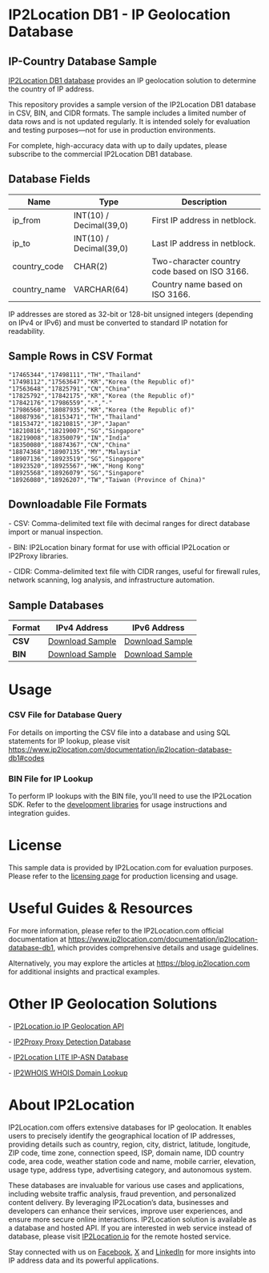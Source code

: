 # IP2Location DB1 - IP Geolocation Database

## IP-Country Database Sample

[IP2Location DB1 database](https://www.ip2location.com/database/db1-ip-country) provides an IP geolocation solution to determine the country of IP address.

This repository provides a sample version of the IP2Location DB1 database in CSV, BIN, and CIDR formats. The sample includes a limited number of data rows and is not updated regularly. It is intended solely for evaluation and testing purposes—not for use in production environments. 

For complete, high-accuracy data with up to daily updates, please subscribe to the commercial IP2Location DB1 database.

## Database Fields

| **Name** | **Type** | **Description** |
| --- | --- | --- |
| ip_from | INT(10)  / Decimal(39,0) | First IP address in netblock. |
| ip_to | INT(10)  / Decimal(39,0) | Last IP address in netblock. |
| country_code | CHAR(2) | Two-character country code based on ISO 3166. |
| country_name | VARCHAR(64) | Country name based on ISO 3166. |

IP addresses are stored as 32-bit or 128-bit unsigned integers (depending on IPv4 or IPv6) and must be converted to standard IP notation for readability.

## Sample Rows in CSV Format
```csv
"17465344","17498111","TH","Thailand"
"17498112","17563647","KR","Korea (the Republic of)"
"17563648","17825791","CN","China"
"17825792","17842175","KR","Korea (the Republic of)"
"17842176","17986559","-","-"
"17986560","18087935","KR","Korea (the Republic of)"
"18087936","18153471","TH","Thailand"
"18153472","18210815","JP","Japan"
"18210816","18219007","SG","Singapore"
"18219008","18350079","IN","India"
"18350080","18874367","CN","China"
"18874368","18907135","MY","Malaysia"
"18907136","18923519","SG","Singapore"
"18923520","18925567","HK","Hong Kong"
"18925568","18926079","SG","Singapore"
"18926080","18926207","TW","Taiwan (Province of China)"
```

## Downloadable File Formats

\- CSV: Comma-delimited text file with decimal ranges for direct database import or manual inspection.

\- BIN: IP2Location binary format for use with official IP2Location or IP2Proxy libraries.

\- CIDR: Comma-delimited text file with CIDR ranges, useful for firewall rules, network scanning, log analysis, and infrastructure automation.

## Sample Databases

| Format       | IPv4 Address                                                                                                        | IPv6 Address                                                                                                        |
|--------------|--------------------------------------------------------------------------------------------------------------------|--------------------------------------------------------------------------------------------------------------------|
| **CSV**      | [Download Sample](https://github.com/ip2location/sample-databases/tree/main/IP2Location/DB1/ip2location-db1-sample.ipv4.csv) | [Download Sample](https://github.com/ip2location/sample-databases/tree/main/IP2Location/DB1/ip2location-db1-sample.ipv6.csv) |
| **BIN**      | [Download Sample](https://github.com/ip2location/sample-databases/tree/main/IP2Location/DB1/ip2location-db1-sample.ipv4.bin) | [Download Sample](https://github.com/ip2location/sample-databases/tree/main/IP2Location/DB1/ip2location-db1-sample.ipv6.bin) |


# Usage

### CSV File for Database Query

For details on importing the CSV file into a database and using SQL statements for IP lookup, please visit [](https://xxxxx)<https://www.ip2location.com/documentation/ip2location-database-db1#codes>

### BIN File for IP Lookup

To perform IP lookups with the BIN file, you’ll need to use the IP2Location SDK. Refer to the [development libraries](https://www.ip2location.com/development-libraries/) for usage instructions and integration guides.

# License

This sample data is provided by IP2Location.com for evaluation purposes. Please refer to the [licensing page](https://www.ip2location.com/licensing) for production licensing and usage.

# Useful Guides & Resources

For more information, please refer to the IP2Location.com official documentation at <https://www.ip2location.com/documentation/ip2location-database-db1>, which provides comprehensive details and usage guidelines.

Alternatively, you may explore the articles at <https://blog.ip2location.com> for additional insights and practical examples.

# Other IP Geolocation Solutions

\- [IP2Location.io IP Geolocation API](https://www.ip2location.io)

\- [IP2Proxy Proxy Detection Database](https://www.ip2location.com/database/ip2proxy)

\- [IP2Location LITE IP-ASN Database](https://lite.ip2location.com/database-asn)

\- [IP2WHOIS WHOIS Domain Lookup](https://www.ip2whois.com/)

# About IP2Location

IP2Location.com offers extensive databases for IP geolocation. It enables users to precisely identify the geographical location of IP addresses, providing details such as country, region, city, district, latitude, longitude, ZIP code, time zone, connection speed, ISP, domain name, IDD country code, area code, weather station code and name, mobile carrier, elevation, usage type, address type, advertising category, and autonomous system.

These databases are invaluable for various use cases and applications, including website traffic analysis, fraud prevention, and personalized content delivery. By leveraging IP2Location’s data, businesses and developers can enhance their services, improve user experiences, and ensure more secure online interactions. IP2Location solution is available as a database and hosted API. If you are interested in web service instead of database, please visit [IP2Location.io](https://www.ip2location.io) for the remote hosted service.

Stay connected with us on [Facebook](https://www.facebook.com/ip2location), [X](https://x.com/ip2location) and [LinkedIn](https://www.linkedin.com/company/ip2location) for more insights into IP address data and its powerful applications.
